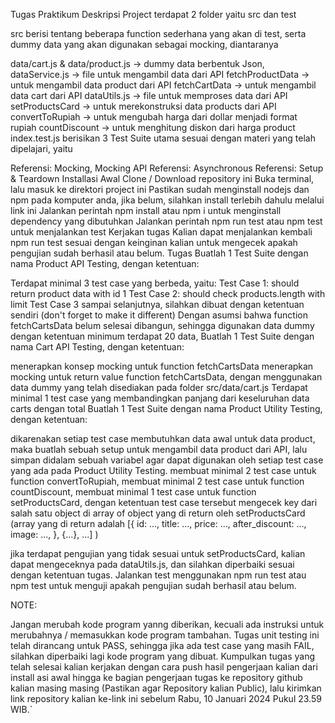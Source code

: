 Tugas Praktikum
Deskripsi Project
terdapat 2 folder yaitu src dan test

src berisi tentang beberapa function sederhana yang akan di test, serta dummy data yang akan digunakan sebagai mocking, diantaranya

data/cart.js & data/product.js -> dummy data berbentuk Json,
dataService.js -> file untuk mengambil data dari API
fetchProductData -> untuk mengambil data product dari API
fetchCartData -> untuk mengambil data cart dari API
dataUtils.js -> file untuk memproses data dari API
setProductsCard -> untuk merekonstruksi data products dari API
convertToRupiah -> untuk mengubah harga dari dollar menjadi format rupiah
countDiscount -> untuk menghitung diskon dari harga product
index.test.js berisikan 3 Test Suite utama sesuai dengan materi yang telah dipelajari, yaitu

Referensi: Mocking, Mocking API
Referensi: Asynchronous
Referensi: Setup & Teardown
Installasi Awal
Clone / Download repository ini
Buka terminal, lalu masuk ke direktori project ini
Pastikan sudah menginstall nodejs dan npm pada komputer anda, jika belum, silahkan install terlebih dahulu melalui link ini
Jalankan perintah npm install atau npm i untuk menginstall dependency yang dibutuhkan
Jalankan perintah npm run test atau npm test untuk menjalankan test
Kerjakan tugas
Kalian dapat menjalankan kembali npm run test sesuai dengan keinginan kalian untuk mengecek apakah pengujian sudah berhasil atau belum.
Tugas
Buatlah 1 Test Suite dengan nama Product API Testing, dengan ketentuan:

Terdapat minimal 3 test case yang berbeda, yaitu:
Test Case 1: should return product data with id 1
Test Case 2: should check products.length with limit
Test Case 3 sampai selanjutnya, silahkan dibuat dengan ketentuan sendiri (don't forget to make it different)
Dengan asumsi bahwa function fetchCartsData belum selesai dibangun, sehingga digunakan data dummy dengan ketentuan minimum terdapat 20 data, Buatlah 1 Test Suite dengan nama Cart API Testing, dengan ketentuan:

menerapkan konsep mocking untuk function fetchCartsData
menerapkan mocking untuk return value function fetchCartsData, dengan menggunakan data dummy yang telah disediakan pada folder src/data/cart.js
Terdapat minimal 1 test case yang membandingkan panjang dari keseluruhan data carts dengan total
Buatlah 1 Test Suite dengan nama Product Utility Testing, dengan ketentuan:

dikarenakan setiap test case membutuhkan data awal untuk data product, maka buatlah sebuah setup untuk mengambil data product dari API, lalu simpan didalam sebuah variabel agar dapat digunakan oleh setiap test case yang ada pada Product Utility Testing.
membuat minimal 2 test case untuk function convertToRupiah,
membuat minimal 2 test case untuk function countDiscount,
membuat minimal 1 test case untuk function setProductsCard, dengan ketentuan test case tersebut mengecek key dari salah satu object di array of object yang di return oleh setProductsCard (array yang di return adalah
[{
   id: ...,
   title: ...,
   price: ...,
   after_discount: ...,
   image: ...,
},
{...}, 
...]
)

jika terdapat pengujian yang tidak sesuai untuk setProductsCard, kalian dapat mengeceknya pada dataUtils.js, dan silahkan diperbaiki sesuai dengan ketentuan tugas.
Jalankan test menggunakan npm run test atau npm test untuk menguji apakah pengujian sudah berhasil atau belum.

NOTE:

Jangan merubah kode program yanng diberikan, kecuali ada instruksi untuk merubahnya / memasukkan kode program tambahan.
Tugas unit testing ini telah dirancang untuk PASS, sehingga jika ada test case yang masih FAIL, silahkan diperbaiki lagi kode program yang dibuat.
Kumpulkan tugas yang telah selesai kalian kerjakan dengan cara push hasil pengerjaan kalian dari install asi awal hingga ke bagian pengerjaan tugas ke repository github kalian masing masing (Pastikan agar Repository kalian Public), lalu kirimkan link repository kalian ke-link ini sebelum Rabu, 10 Januari 2024 Pukul 23.59 WIB.`


